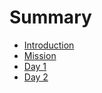# Summary

* [Introduction](README.md)
* [Mission](day_0.md)
* [Day 1](day_1.md)
* [Day 2](day_2.md)


